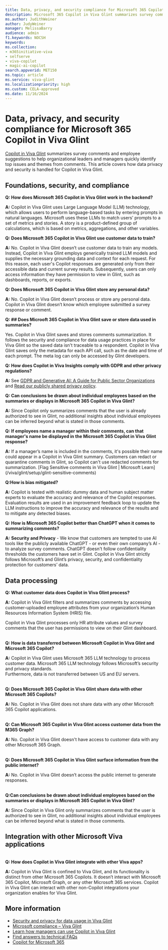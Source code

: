 ```yaml
---
title: Data, privacy, and security compliance for Microsoft 365 Copilot in Viva Glint 
description: Microsoft 365 Copilot in Viva Glint summarizes survey comments and employee suggestions to help organizational leaders and managers quickly identify top issues and themes from comments. 
ms.author: JudithWeiner
author: JudyWeiner
manager: MelissaBarry
audience: admin
f1.keywords: NOCSH
keywords: 
ms.collection:  
- m365initiative-viva
- selfserve
- viva-copilot
- magic-ai-copilot
search.appverid: MET150 
ms.topic: article
ms.service: viva-glint
ms.localizationpriority: high
ms.custom: CELA-approved
ms.date: 11/16/2024
---
```


# Data, privacy, and security compliance for Microsoft 365 Copilot in Viva Glint

[Copilot in Viva Glint](https://learn.microsoft.com/en-us/viva/glint/copilot/copilot-admin-intro) summarizes survey comments and employee suggestions to help organizational leaders and managers quickly identify top issues and themes from comments. This article covers how data privacy and security is handled for Copilot in Viva Glint.

## Foundations, security, and compliance

**Q: How does Microsoft 365 Copilot in Viva Glint work in the backend?**

**A:** Copilot in Viva Glint uses Large Language Model (LLM) technology, which allows users to perform language-based tasks by entering prompts in natural languages. Microsoft uses these LLMs to match users’ prompts to a set of metrics and stories. A story is a product-defined group of calculations, which is based on metrics, aggregations, and other variables.

**Q: Does Microsoft 365 Copilot in Viva Glint use customer data to train?**

**A:** No. Copilot in Viva Glint doesn’t use customer data to train any models.  Instead, Copilot in Viva Glint employs generically trained LLM models and supplies the necessary grounding data and context for each request. For this reason, each user's Copilot responses are generated only from their accessible data and current survey results. Subsequently, users can only access information they have permission to view in Glint, such as dashboards, reports, or exports. 

**Q: Does Microsoft 365 Copilot in Viva Glint store any personal data?**

**A:** No.  Copilot in Viva Glint doesn’t process or store any personal data. Copilot in Viva Glint doesn’t know which employee submitted a survey response or comment.   

**Q: ## Does Microoft 365 Copilot in Viva Glint save or store data used in summaries?**

Yes. Copilot in Viva Glint saves and stores comments summarization. It follows the security and compliance for data usage practices in place for Viva Glint so the saved data isn't traceable to a respondent. Copilot in Viva Glint saves only the metadata for each API call, such as the date and time of each prompt. The meta log can only be accessed by Glint developers. 

**Q: How does Copilot in Viva Insights comply with GDPR and other privacy regulations?**

**A:** See [GDPR and Generative AI: A Guide for Public Sector Organizations](https://wwps.microsoft.com/blog/GDPR-GenAI) and [Read our publicly shared privacy policy](/../../viva/glint/setup/viva-glint-privacy).

**Q: Can conclusions be drawn about individual employees based on the summaries or displays in Microsoft 365 Copilot in Viva Glint?**

**A:** Since Copilot only summarizes comments that the user is already authorized to see in Glint, no additional insights about individual employees can be inferred beyond what is stated in those comments. 

**Q: If employees name a manager within their comments, can that manager's name be displayed in the Microsoft 365 Copilot in Viva Glint response?**

**A:** If a manager’s name is included in the comments, it's possible their name could appear in a Copilot in Viva Glint summary. Customers can redact or quarantine comments in Glint, so Copilot can't use redacted comments for summarization. [Flag Sensitive comments in Viva Glint | Microsoft Learn] (/viva/glint/setup/glint-sensitive-comments)

**Q:How is bias mitigated?**

**A:** Copilot is tested with realistic dummy data and human subject matter experts to evaluate the accuracy and relevance of the Copilot responses. Evaluation results are used in an improvement feedback loop to update the LLM instructions to improve the accuracy and relevance of the results and to mitigate any detected biases.   

**Q: How is Microsoft 365 Copilot better than ChatGPT when it comes to summarizing comments?**

**A:** **Security and Privacy** - We know that customers are tempted to use AI tools like the publicly available ChatGPT - or even their own company’s AI - to analyze survey comments. ChatGPT doesn't follow confidentiality thresholds the customers have set in Glint. Copilot in Viva Glint strictly follows Microsoft’s and Glint’s privacy, security, and confidentiality protection for customers’ data.  

## Data processing  

**Q: What customer data does Copilot in Viva Glint process?**

**A:** Copilot in Viva Glint filters and summarizes comments by accessing customer-uploaded employee attributes from your organization’s Human Resources Information System (HRIS) file. 

Copilot in Viva Glint processes only HR attribute values and survey comments that the user has permissions to view on their Glint dashboard. 

<br>**Q: How is data transferred between Microsoft Copilot in Viva Glint and Microsoft 365 Copilot?**

**A:** Copilot in Viva Glint uses Microsoft 365 LLM technology to process customer data. Microsoft 365 LLM technology follows Microsoft’s security and privacy standards.  
Furthermore, data is not transferred between US and EU servers.  

<br>**Q: Does Microsoft 365 Copilot in Viva Glint share data with other Microsoft 365 Copilots?**

**A:** No. Copilot in Viva Glint does not share data with any other Microsoft 365 Copilot applications.

<br>**Q: Can Microsoft 365 Copilot in Viva Glint access customer data from the M365 Graph?**

**A:** No. Copilot in Viva Glint doesn't have access to customer data with any other Microsoft 365 Graph.  

<br>**Q: Does Microsoft 365 Copilot in Viva Glint surface information from the public internet?**

**A:** No. Copilot in Viva Glint doesn’t access the public internet to generate responses. 

<br>**Q:Can conclusions be drawn about individual employees based on the summaries or displays in Microsoft 365 Copilot in Viva Glint?**

**A:** Since Copilot in Viva Glint only summarizes comments that the user is authorized to see in Glint, no additional insights about individual employees can be inferred beyond what is stated in those comments. 

## Integration with other Microsoft Viva applications

<br>**Q: How does Copilot in Viva Glint integrate with other Viva apps?**

**A:** Copilot in Viva Glint is confined to Viva Glint, and its functionality is distinct from other Microsoft 365 Copilots. It doesn’t interact with Microsoft 365 Copilot, Microsoft Graph, or any other Microsoft 365 services. Copilot in Viva Glint can interact with other non-Copilot integrations your organization enables for Viva Glint.

## More information

- [Security and privacy for data usage in Viva Glint](/../../viva/glint/setup/gdpr-special-categories)
- [Microsoft compliance – Viva Glint](/../../viva/viva-compliance)
- [Learn how managers can use Copilot in Viva Glint](https://go.microsoft.com/fwlink/?linkid=2274072)
- [Find answers to technical FAQs](https://go.microsoft.com/fwlink/?linkid=2274071)
- [Copilot for Microsoft 365](https://adoption.microsoft.com/copilot/)



